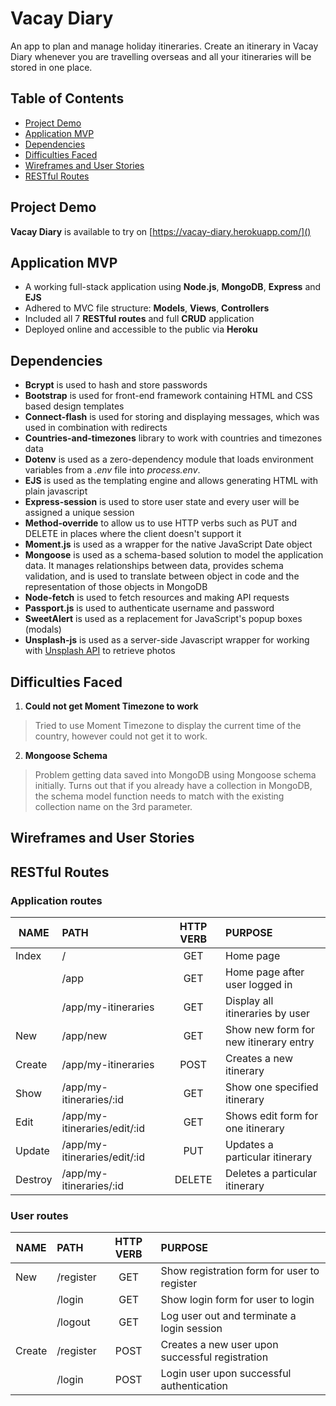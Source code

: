 # Vacay Diary
An app to plan and manage holiday itineraries. Create an itinerary in Vacay Diary whenever you are travelling overseas and all your itineraries will be stored in one place. 

## Table of Contents
 - [Project Demo](#project-demo)
 - [Application MVP](#application-mvp)
 - [Dependencies](#dependencies)
 - [Difficulties Faced](#difficulties-faced)
 - [Wireframes and User Stories](#wireframes-and-user-stories)
 - [RESTful Routes](#restful-routes)

## Project Demo
**Vacay Diary** is available to try on [https://vacay-diary.herokuapp.com/]()

## Application MVP
 - A working full-stack application using **Node.js**, **MongoDB**, **Express** and **EJS**
 - Adhered to MVC file structure: **Models**, **Views**, **Controllers**
 - Included all 7 **RESTful routes** and full **CRUD** application
 - Deployed online and accessible to the public via **Heroku**

## Dependencies
 - **Bcrypt** is used to hash and store passwords
 - **Bootstrap** is used for front-end framework containing HTML and CSS based design templates
 - **Connect-flash** is used for storing and displaying messages, which was used in combination with redirects
 - **Countries-and-timezones** library to work with countries and timezones data
 - **Dotenv** is used as a zero-dependency module that loads environment variables from a *.env* file into *process.env*.
 - **EJS** is used as the templating engine and allows generating HTML with plain javascript
 - **Express-session** is used to store user state and every user will be assigned a unique session
 - **Method-override** to allow us to use HTTP verbs such as PUT and DELETE in places where the client doesn't support it
 - **Moment.js** is used as a wrapper for the native JavaScript Date object
 - **Mongoose** is used as a schema-based solution to model the application data. It manages relationships between data, provides schema validation, and is used to translate between object in code and the representation of those objects in MongoDB
 - **Node-fetch** is used to fetch resources and making API requests
 - **Passport.js** is used to authenticate username and password
 - **SweetAlert** is used as a replacement for JavaScript's popup boxes (modals)
 - **Unsplash-js** is used as a server-side Javascript wrapper for working with [Unsplash API](https://unsplash.com/developers) to retrieve photos

## Difficulties Faced
 1. **Could not get Moment Timezone to work**
 > Tried to use Moment Timezone to display the current time of the country, however could not get it to work.
 2. **Mongoose Schema**
 > Problem getting data saved into MongoDB using Mongoose schema initially. Turns out that if you already have a collection in MongoDB, the schema model function needs to match with the existing collection name on the 3rd parameter.

## Wireframes and User Stories

## RESTful Routes
### Application routes
| NAME        | PATH                              | HTTP VERB  | PURPOSE
| ----------- |:----------------------------------| :---------:| :--------
| Index       | /                                 | GET        | Home page
|             | /app                              | GET        | Home page after user logged in
|             | /app/my-itineraries               | GET        | Display all itineraries by user
| New         | /app/new                          | GET        | Show new form for new itinerary entry
| Create      | /app/my-itineraries               | POST       | Creates a new itinerary
| Show        | /app/my-itineraries/:id           | GET        | Show one specified itinerary
| Edit        | /app/my-itineraries/edit/:id      | GET        | Shows edit form for one itinerary
| Update      | /app/my-itineraries/edit/:id      | PUT        | Updates a particular itinerary
| Destroy     | /app/my-itineraries/:id           | DELETE     | Deletes a particular itinerary

### User routes
| NAME        | PATH                              | HTTP VERB  | PURPOSE
| ----------- |:----------------------------------| :---------:| :--------
| New         | /register                         | GET        | Show registration form for user to register
|             | /login                            | GET        | Show login form for user to login
|             | /logout                           | GET        | Log user out and terminate a login session
| Create      | /register                         | POST       | Creates a new user upon successful registration
|             | /login                            | POST       | Login user upon successful authentication
